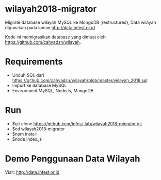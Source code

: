 # wilayah2018-migrator
Migrate database wilayah MySQL ke MongoDB (restructured), Data wilayah digunakan pada laman http://data.infest.or.id

Kode ini memigrasikan database yang dimuat oleh https://github.com/cahyadsn/wilayah.

# Requirements
* Unduh SQL dari https://github.com/cahyadsn/wilayah/blob/master/wilayah_2018.sql
* Import ke database MySQL
* Environment MySQL, NodeJs, MongoDB

# Run

* $git clone https://github.com/infest-lab/wilayah2018-migrator.git
* $cd wilayah2018-migrator
* $npm install
* $node index.js

# Demo Penggunaan Data Wilayah
Visit: http://data.infest.or.id
